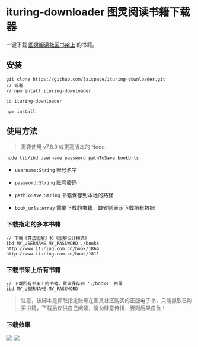 # ituring-downloader 图灵阅读书籍下载器


一键下载 [图灵阅读社区书架上](http://www.ituring.com.cn/user/shelf) 的书籍。

## 安装

```shell
git clone https://github.com/laispace/ituring-downloader.git
// 或者 
// npm intall ituring-downloader

cd ituring-downloader

npm install

```

## 使用方法

> 需要使用 v7.6.0 或更高版本的 Node.

```
node lib/ibd username password pathToSave bookUrls
```

- `username:String` 账号名字

- `password:String` 账号密码

- `pathToSave:String` 书籍保存到本地的路径

- `book_urls:Array` 需要下载的书籍，缺省则表示下载所有数据


### 下载指定的多本书籍
```
// 下载《算法图解》和《图解设计模式》
ibd MY_USERNAME MY_PASSWORD ./books http://www.ituring.com.cn/book/1864 http://www.ituring.com.cn/book/1811
```

### 下载书架上所有书籍
```
// 下载所有书架上的书籍，默认保存到 './books' 目录
ibd MY_USERNAME MY_PASSWORD
```
> 注意，该脚本是抓取指定账号在图灵社区购买的正版电子书，只能抓取已购买书籍，下载后仅供自己阅读，请勿肆意传播，否则后果自负！



### 下载效果
![](https://raw.githubusercontent.com/laispace/puppeteer-explore/master/assets/download-ituring-books.gif?raw=true)
![](https://raw.githubusercontent.com/laispace/puppeteer-explore/master/assets/download-ituring-books.png?raw=true)


